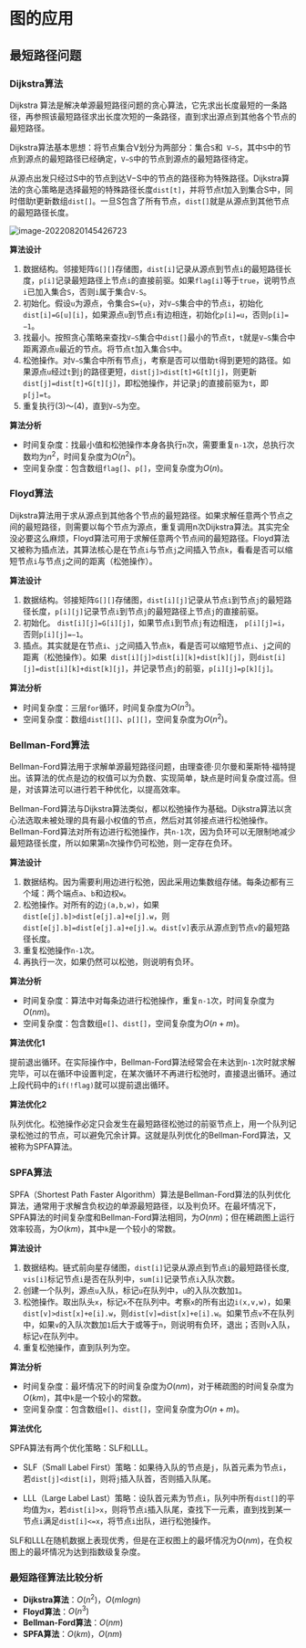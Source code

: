 # 图的应用

## 最短路径问题

### Dijkstra算法

Dijkstra 算法是解决单源最短路径问题的贪心算法，它先求出长度最短的一条路径，再参照该最短路径求出长度次短的一条路径，直到求出源点到其他各个节点的最短路径。

Dijkstra算法基本思想：将节点集合V划分为两部分：集合`S`和` V−S`，其中`S`中的节点到源点的最短路径已经确定，`V−S`中的节点到源点的最短路径待定。

从源点出发只经过S中的节点到达V−S中的节点的路径称为特殊路径。Dijkstra算法的贪心策略是选择最短的特殊路径长度`dist[t]`，并将节点t加入到集合S中，同时借助t更新数组`dist[]`。一旦S包含了所有节点，`dist[]`就是从源点到其他节点的最短路径长度。

![image-20220820145426723](https://victor-gx.oss-cn-beijing.aliyuncs.com/img/2022/DSA/202208201454775.png)

**算法设计**

1. 数据结构。邻接矩阵`G[][]`存储图，`dist[i]`记录从源点到节点`i`的最短路径长度，`p[i]`记录最短路径上节点`i`的直接前驱。如果`flag[i]`等于`true`，说明节点`i`已加入集合`S`，否则`i`属于集合`V-S`。
2. 初始化。假设`u`为源点，令集合`S={u}`，对`V−S`集合中的节点`i`，初始化`dist[i]=G[u][i]`，如果源点`u`到节点`i`有边相连，初始化`p[i]=u`，否则`p[i]= −1`。
3. 找最小。按照贪心策略来查找`V−S`集合中`dist[]`最小的节点`t`，`t`就是`V−S`集合中距离源点`u`最近的节点。将节点`t`加入集合`S`中。
4. 松弛操作。对`V−S`集合中所有节点`j`，考察是否可以借助`t`得到更短的路径。如果源点`u`经过`t`到`j`的路径更短，`dist[j]>dist[t]+G[t][j]`，则更新`dist[j]=dist[t]+G[t][j]`，即松弛操作，并记录`j`的直接前驱为`t`，即`p[j]=t`。
5. 重复执行(3)～(4)，直到`V−S`为空。

**算法分析**

- 时间复杂度：找最小值和松弛操作本身各执行`n`次，需要重复`n-1`次，总执行次数均为$n^2$，时间复杂度为$O(n^2)$。
- 空间复杂度：包含数组`flag[]`、`p[]`，空间复杂度为$O(n)$。

### Floyd算法

Dijkstra算法用于求从源点到其他各个节点的最短路径。如果求解任意两个节点之间的最短路径，则需要以每个节点为源点，重复调用n次Dijkstra算法。其实完全没必要这么麻烦，Floyd算法可用于求解任意两个节点间的最短路径。Floyd算法又被称为插点法，其算法核心是在节点`i`与节点`j`之间插入节点`k`，看看是否可以缩短节点`i`与节点`j`之间的距离（松弛操作）。

 **算法设计**

1. 数据结构。邻接矩阵`G[][]`存储图，`dist[i][j]`记录从节点`i`到节点`j`的最短路径长度，`p[i][j]`记录节点`i`到节点`j`的最短路径上节点`j`的直接前驱。
2. 初始化。 `dist[i][j]=G[i][j]`，如果节点`i`到节点`j`有边相连， `p[i][j]=i`，否则`p[i][j]=−1`。
3. 插点。其实就是在节点`i`、`j`之间插入节点`k`，看是否可以缩短节点`i`、`j`之间的距离（松弛操作）。如果` dist[i][j]>dist[i][k]+dist[k][j]`，则`dist[i][j]=dist[i][k]+dist[k][j]`，并记录节点`j`的前驱，`p[i][j]=p[k][j]`。

**算法分析**

- 时间复杂度：三层`for`循环，时间复杂度为$O(n^3)$。
- 空间复杂度：数组`dist[][]`、`p[][]`，空间复杂度为$O(n^2)$。

### Bellman-Ford算法

Bellman-Ford算法用于求解单源最短路径问题，由理查德·贝尔曼和莱斯特·福特提出。该算法的优点是边的权值可以为负数、实现简单，缺点是时间复杂度过高。但是，对该算法可以进行若干种优化，以提高效率。

Bellman-Ford算法与Dijkstra算法类似，都以松弛操作为基础。Dijkstra算法以贪心法选取未被处理的具有最小权值的节点，然后对其邻接点进行松弛操作。Bellman-Ford算法对所有边进行松弛操作，共`n-1`次，因为负环可以无限制地减少最短路径长度，所以如果第`n`次操作仍可松弛，则一定存在负环。

 **算法设计**

1. 数据结构。因为需要利用边进行松弛，因此采用边集数组存储。每条边都有三个域：两个端点`a`、`b`和边权`w`。
2. 松弛操作。对所有的边`j(a,b,w)`，如果`dist[e[j].b]>dist[e[j].a]+e[j].w`，则`dist[e[j].b]=dist[e[j].a]+e[j].w`。`dist[v]`表示从源点到节点`v`的最短路径长度。
3. 重复松弛操作`n-1`次。
4. 再执行一次，如果仍然可以松弛，则说明有负环。

**算法分析**

- 时间复杂度：算法中对每条边进行松弛操作，重复`n-1`次，时间复杂度为$O(nm)$。
- 空间复杂度：包含数组`e[]`、`dist[]`，空间复杂度为$O(n+m)$。

**算法优化1**

提前退出循环。在实际操作中，Bellman-Ford算法经常会在未达到`n-1`次时就求解完毕，可以在循环中设置判定，在某次循环不再进行松弛时，直接退出循环。通过上段代码中的`if(!flag)`就可以提前退出循环。

**算法优化2**

队列优化。松弛操作必定只会发生在最短路径松弛过的前驱节点上，用一个队列记录松弛过的节点，可以避免冗余计算。这就是队列优化的Bellman-Ford算法，又被称为SPFA算法。

### SPFA算法

SPFA（Shortest Path Faster Algorithm）算法是Bellman-Ford算法的队列优化算法，通常用于求解含负权边的单源最短路径，以及判负环。在最坏情况下，SPFA算法的时间复杂度和Bellman-Ford算法相同，为$O(nm)$；但在稀疏图上运行效率较高，为$O(km)$，其中`k`是一个较小的常数。

 **算法设计**

1. 数据结构。链式前向星存储图，`dist[i]`记录从源点到节点`i`的最短路径长度, `vis[i]`标记节点`i`是否在队列中，`sum[i]`记录节点`i`入队次数。
2. 创建一个队列，源点`u`入队，标记`u`在队列中，`u`的入队次数加`1`。
3. 松弛操作。取出队头`x`，标记`x`不在队列中。考察`x`的所有出边`i(x,v,w)`，如果`dist[v]>dist[x]+e[i].w`，则`dist[v]=dist[x]+e[i].w`。如果节点`v`不在队列中，如果`v`的入队次数加`1`后大于或等于`n`，则说明有负环，退出；否则`v`入队，标记`v`在队列中。
4. 重复松弛操作，直到队列为空。

**算法分析**

- 时间复杂度：最坏情况下的时间复杂度为$O(nm)$，对于稀疏图的时间复杂度为$O(km)$，其中`k`是一个较小的常数。
- 空间复杂度：包含数组`e[]`、`dist[]`，空间复杂度为$O(n+m)$。

**算法优化**

SPFA算法有两个优化策略：SLF和LLL。

- SLF（Small Label First）策略：如果待入队的节点是`j`，队首元素为节点`i`，若`dist[j]<dist[i]`，则将`j`插入队首，否则插入队尾。

- LLL（Large Label Last）策略：设队首元素为节点`i`，队列中所有`dist[]`的平均值为`x`，若`dist[i]>x`，则将节点`i`插入队尾，查找下一元素，直到找到某一节点`i`满足`dist[i]<=x`，将节点`i`出队，进行松弛操作。

SLF和LLL在随机数据上表现优秀，但是在正权图上的最坏情况为$O(nm)$，在负权图上的最坏情况为达到指数级复杂度。

### 最短路径算法比较分析

- **Dijkstra算法**：$O(n^2)$，$O(mlogn)$
- **Floyd算法**：$O(n^3)$
- **Bellman-Ford算法**：$O(nm)$
- **SPFA算法**：$O(km)$，$O(nm)$
